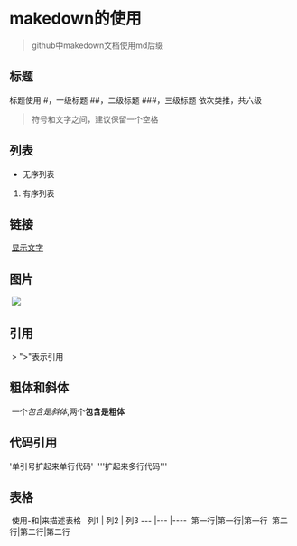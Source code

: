 # makedown的使用
> github中makedown文档使用md后缀
## 标题
标题使用
  #，一级标题
  ##，二级标题
  ###，三级标题
  依次类推，共六级
  >符号和文字之间，建议保留一个空格
## 列表
  -  无序列表
  1. 有序列表
## 链接
  [显示文字](bbs.helloqingcong.com)
## 图片
  ![](https://timgsa.baidu.com/timg?image&quality=80&size=b9999_10000&sec=1502441281705&di=149a020a7a8c03e0fe39d30d56e53100&imgtype=0&src=http%3A%2F%2Fimg0.ph.126.net%2FnIf8MQHXNajPdWPb_ej0_w%3D%3D%2F6608432119817527923.jpg)
## 引用
  > ">"表示引用
## 粗体和斜体
  一个*包含是斜体*,两个**包含是粗体**
## 代码引用
  '单引号扩起来单行代码'
  '''扩起来多行代码'''
## 表格
  使用-和|来描述表格
   列1 | 列2 | 列3
  ---  |---  |----
  第一行|第一行|第一行
  第二行|第二行|第二行 
